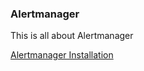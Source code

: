 ### Alertmanager

This is all about Alertmanager

[Alertmanager Installation](https://github.com/hamidaria70/personal/blob/master/monitoring/alertmanager/installation.md)
